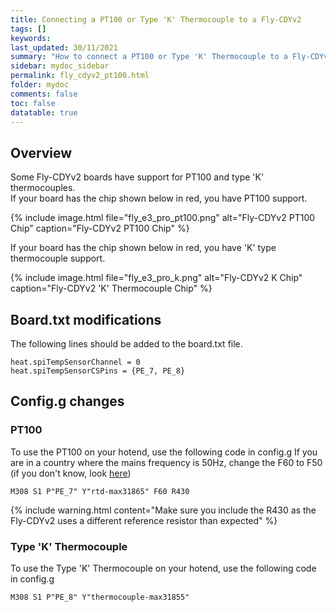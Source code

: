 ```yaml
---
title: Connecting a PT100 or Type 'K' Thermocouple to a Fly-CDYv2
tags: []
keywords: 
last_updated: 30/11/2021
summary: "How to connect a PT100 or Type 'K' Thermocouple to a Fly-CDYv2"
sidebar: mydoc_sidebar
permalink: fly_cdyv2_pt100.html
folder: mydoc
comments: false
toc: false
datatable: true
---
```


## Overview

Some Fly-CDYv2 boards have support for PT100 and type 'K' thermocouples.  
If your board has the chip shown below in red, you have PT100 support.  

{% include image.html file="fly_e3_pro_pt100.png" alt="Fly-CDYv2 PT100 Chip" caption="Fly-CDYv2 PT100 Chip" %}  

If your board has the chip shown below in red, you have 'K' type thermocouple support.  

{% include image.html file="fly_e3_pro_k.png" alt="Fly-CDYv2 K Chip" caption="Fly-CDYv2 'K' Thermocouple Chip" %}

## Board.txt modifications

The following lines should be added to the board.txt file.

```
heat.spiTempSensorChannel = 0
heat.spiTempSensorCSPins = {PE_7, PE_8}
```

## Config.g changes

### PT100

To use the PT100 on your hotend, use the following code in config.g
If you are in a country where the mains frequency is 50Hz, change the F60 to F50 (if you don't know, look [here](https://www.oaktreeproducts.com/img/product/description/List%20of%20Worldwide%20AC%20Voltages.pdf))

```
M308 S1 P"PE_7" Y"rtd-max31865" F60 R430
```

{% include warning.html content="Make sure you include the R430 as the Fly-CDYv2 uses a different reference resistor than expected" %}

### Type 'K' Thermocouple

To use the Type 'K' Thermocouple on your hotend, use the following code in config.g

```
M308 S1 P"PE_8" Y"thermocouple-max31855"
```